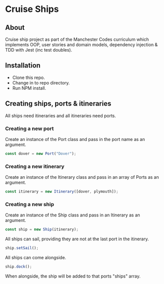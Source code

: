 # Cruise Ships

## About

Cruise ship project as part of the Manchester Codes curriculum which implements OOP, user stories and domain models, dependency injection & TDD with Jest (inc test doubles).

## Installation

- Clone this repo.
- Change in to repo directory.
- Run NPM install.

## Creating ships, ports & itineraries

All ships need itineraries and all itineraries need ports.

### Creating a new port

Create an instance of the Port class and pass in the port name as an argument.

```js
const dover = new Port("Dover");
```

### Creating a new itinerary

Create an instance of the Itinerary class and pass in an array of Ports as an argument.

```js
const itinerary = new Itinerary([dover, plymouth]);
```

### Creating a new ship

Create an instance of the Ship class and pass in an Itinerary as an argument.

```js
const ship = new Ship(itinerary);
```

All ships can sail, providing they are not at the last port in the itinerary.

```js
ship.setSail();
```

All ships can come alongside.

```js
ship.dock();
```

When alongside, the ship will be added to that ports "ships" array.
